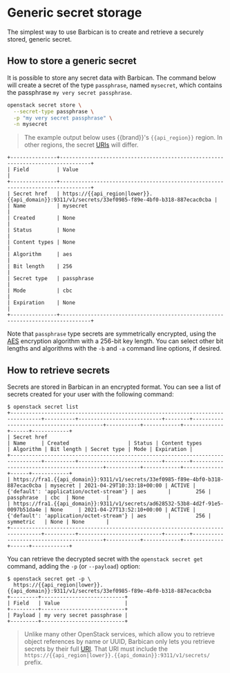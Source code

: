 # Generic secret storage

The simplest way to use Barbican is to create and retrieve a securely stored, generic secret.

## How to store a generic secret

It is possible to store any secret data with Barbican.
The command below will create a secret of the type `passphrase`, named `mysecret`, which contains the passphrase `my very secret passphrase`.

```bash
openstack secret store \
  --secret-type passphrase \
  -p "my very secret passphrase" \
  -n mysecret
```

> The example output below uses {{brand}}'s `{{api_region}}` region.
> In other regions, the secret [URIs](https://en.wikipedia.org/wiki/Uniform_Resource_Identifier) will differ.


```console
+---------------+--------------------------------------------------------------------------------+
| Field         | Value                                                                          |
+---------------+--------------------------------------------------------------------------------+
| Secret href   | https://{{api_region|lower}}.{{api_domain}}:9311/v1/secrets/33ef0985-f89e-4bf0-b318-887ecac0cba |
| Name          | mysecret                                                                       |
| Created       | None                                                                           |
| Status        | None                                                                           |
| Content types | None                                                                           |
| Algorithm     | aes                                                                            |
| Bit length    | 256                                                                            |
| Secret type   | passphrase                                                                     |
| Mode          | cbc                                                                            |
| Expiration    | None                                                                           |
+---------------+--------------------------------------------------------------------------------+
```

Note that `passphrase` type secrets are symmetrically encrypted, using the [AES](https://en.wikipedia.org/wiki/Advanced_Encryption_Standard) encryption algorithm with a 256-bit key length.
You can select other bit lengths and algorithms with the `-b` and `-a` command line options, if desired.

## How to retrieve secrets

Secrets are stored in Barbican in an encrypted format.
You can see a list of secrets created for your user with the following command:

```console
$ openstack secret list
+--------------------------------------------------------------------------------+----------+---------------------------+--------+-----------------------------------------+-----------+------------+-------------+------+------------+
| Secret href                                                                    | Name     | Created                   | Status | Content types                           | Algorithm | Bit length | Secret type | Mode | Expiration |
+--------------------------------------------------------------------------------+----------+---------------------------+--------+-----------------------------------------+-----------+------------+-------------+------+------------+
| https://fra1.{{api_domain}}:9311/v1/secrets/33ef0985-f89e-4bf0-b318-887ecac0cba | mysecret | 2021-04-29T10:33:18+00:00 | ACTIVE | {'default': 'application/octet-stream'} | aes       |        256 | passphrase  | cbc  | None       |
| https://fra1.{{api_domain}}:9311/v1/secrets/ad628532-53b8-4d2f-91e5-0097b51da4e | None     | 2021-04-27T13:52:10+00:00 | ACTIVE | {'default': 'application/octet-stream'} | aes       |        256 | symmetric   | None | None       |
+--------------------------------------------------------------------------------+----------+---------------------------+--------+-----------------------------------------+-----------+------------+-------------+------+------------+
```

You can retrieve the decrypted secret with the `openstack secret get` command, adding the `-p` (or `--payload`) option:

```console
$ openstack secret get -p \
  https://{{api_region|lower}}.{{api_domain}}:9311/v1/secrets/33ef0985-f89e-4bf0-b318-887ecac0cba
+---------+---------------------------+
| Field   | Value                     |
+---------+---------------------------+
| Payload | my very secret passphrase |
+---------+---------------------------+
```

> Unlike many other OpenStack services, which allow you to retrieve object references by name or UUID, Barbican only lets you retrieve secrets by their full [URI](https://en.wikipedia.org/wiki/Uniform_Resource_Identifier).
> That URI must include the `https://{{api_region|lower}}.{{api_domain}}:9311/v1/secrets/` prefix.
